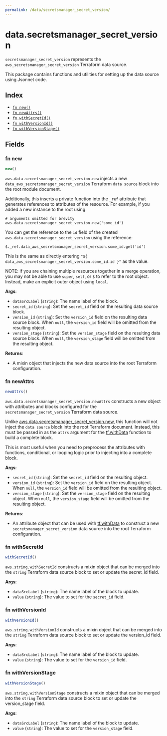 ```yaml
---
permalink: /data/secretsmanager_secret_version/
---
```


# data.secretsmanager_secret_version

`secretsmanager_secret_version` represents the `aws_secretsmanager_secret_version` Terraform data source.



This package contains functions and utilities for setting up the data source using Jsonnet code.


## Index

* [`fn new()`](#fn-new)
* [`fn newAttrs()`](#fn-newattrs)
* [`fn withSecretId()`](#fn-withsecretid)
* [`fn withVersionId()`](#fn-withversionid)
* [`fn withVersionStage()`](#fn-withversionstage)

## Fields

### fn new

```ts
new()
```


`aws.data.secretsmanager_secret_version.new` injects a new `data_aws_secretsmanager_secret_version` Terraform `data source`
block into the root module document.

Additionally, this inserts a private function into the `_ref` attribute that generates references to attributes of the
resource. For example, if you added a new instance to the root using:

    # arguments omitted for brevity
    aws.data.secretsmanager_secret_version.new('some_id')

You can get the reference to the `id` field of the created `aws.data.secretsmanager_secret_version` using the reference:

    $._ref.data_aws_secretsmanager_secret_version.some_id.get('id')

This is the same as directly entering `"${ data_aws_secretsmanager_secret_version.some_id.id }"` as the value.

NOTE: if you are chaining multiple resources together in a merge operation, you may not be able to use `super`, `self`,
or `$` to refer to the root object. Instead, make an explicit outer object using `local`.

**Args**:
  - `dataSrcLabel` (`string`): The name label of the block.
  - `secret_id` (`string`): Set the `secret_id` field on the resulting data source block.
  - `version_id` (`string`): Set the `version_id` field on the resulting data source block. When `null`, the `version_id` field will be omitted from the resulting object.
  - `version_stage` (`string`): Set the `version_stage` field on the resulting data source block. When `null`, the `version_stage` field will be omitted from the resulting object.

**Returns**:
- A mixin object that injects the new data source into the root Terraform configuration.


### fn newAttrs

```ts
newAttrs()
```


`aws.data.secretsmanager_secret_version.newAttrs` constructs a new object with attributes and blocks configured for the `secretsmanager_secret_version`
Terraform data source.

Unlike [aws.data.secretsmanager_secret_version.new](#fn-new), this function will not inject the `data source`
block into the root Terraform document. Instead, this must be passed in as the `attrs` argument for the
[tf.withData](https://github.com/tf-libsonnet/core/tree/main/docs#fn-withdata) function to build a complete block.

This is most useful when you need to preprocess the attributes with functions, conditional, or looping logic prior to
injecting into a complete block.

**Args**:
  - `secret_id` (`string`): Set the `secret_id` field on the resulting object.
  - `version_id` (`string`): Set the `version_id` field on the resulting object. When `null`, the `version_id` field will be omitted from the resulting object.
  - `version_stage` (`string`): Set the `version_stage` field on the resulting object. When `null`, the `version_stage` field will be omitted from the resulting object.

**Returns**:
  - An attribute object that can be used with [tf.withData](https://github.com/tf-libsonnet/core/tree/main/docs#fn-withdata) to construct a new `secretsmanager_secret_version` data source into the root Terraform configuration.


### fn withSecretId

```ts
withSecretId()
```

`aws.string.withSecretId` constructs a mixin object that can be merged into the `string`
Terraform data source block to set or update the secret_id field.



**Args**:
  - `dataSrcLabel` (`string`): The name label of the block to update.
  - `value` (`string`): The value to set for the `secret_id` field.


### fn withVersionId

```ts
withVersionId()
```

`aws.string.withVersionId` constructs a mixin object that can be merged into the `string`
Terraform data source block to set or update the version_id field.



**Args**:
  - `dataSrcLabel` (`string`): The name label of the block to update.
  - `value` (`string`): The value to set for the `version_id` field.


### fn withVersionStage

```ts
withVersionStage()
```

`aws.string.withVersionStage` constructs a mixin object that can be merged into the `string`
Terraform data source block to set or update the version_stage field.



**Args**:
  - `dataSrcLabel` (`string`): The name label of the block to update.
  - `value` (`string`): The value to set for the `version_stage` field.
